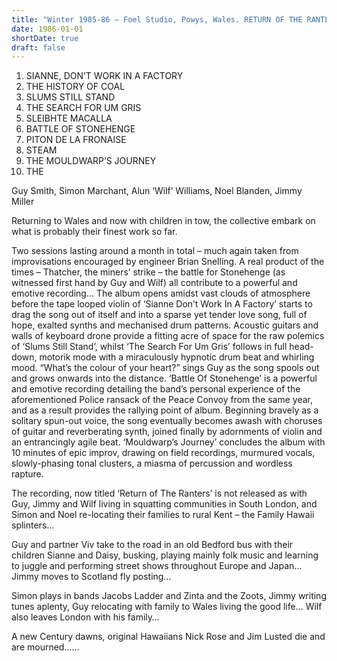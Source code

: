 ```yaml
---
title: "Winter 1985-86 – Foel Studio, Powys, Wales. RETURN OF THE RANTERS"
date: 1986-01-01
shortDate: true
draft: false
---
```


1. SIANNE, DON’T WORK IN A FACTORY
1. THE HISTORY OF COAL
1. SLUMS STILL STAND
1. THE SEARCH FOR UM GRIS
1. SLEIBHTE MACALLA
1. BATTLE OF STONEHENGE
1. PITON DE LA FRONAISE
1. STEAM
1. THE MOULDWARP’S JOURNEY
1. THE 

Guy Smith, Simon Marchant, Alun ‘Wilf’ Williams, Noel Blanden, Jimmy Miller

Returning to Wales and now with children in tow, the collective embark on what is probably their finest work so far.

Two sessions lasting around a month in total – much again taken from improvisations encouraged by engineer Brian Snelling. A real product of the times – Thatcher, the miners’ strike – the battle for Stonehenge (as witnessed first hand by Guy and Wilf) all contribute to a powerful and emotive recording… The album opens amidst vast clouds of atmosphere before the tape looped violin of ‘Sianne Don’t Work In A Factory’ starts to drag the song out of itself and into a sparse yet tender love song, full of hope, exalted synths and mechanised drum patterns. Acoustic guitars and walls of keyboard drone provide a fitting acre of space for the raw polemics of ‘Slums Still Stand’, whilst ‘The Search For Um Gris’ follows in full head-down, motorik mode with a miraculously hypnotic drum beat and whirling mood. “What’s the colour of your heart?” sings Guy as the song spools out and grows onwards into the distance. ‘Battle Of Stonehenge’ is a powerful and emotive recording detailing the band’s personal experience of the aforementioned Police ransack of the Peace Convoy from the same year, and as a result provides the rallying point of album. Beginning bravely as a solitary spun-out voice, the song eventually becomes awash with choruses of guitar and reverberating synth, joined finally by adornments of violin and an entrancingly agile beat. ‘Mouldwarp’s Journey’ concludes the album with 10 minutes of epic improv, drawing on field recordings, murmured vocals, slowly-phasing tonal clusters, a miasma of percussion and wordless rapture.

The recording, now titled ‘Return of The Ranters’ is not released as with Guy, Jimmy and Wilf living in squatting communities in South London, and Simon and Noel re-locating their families to rural Kent – the Family Hawaii splinters…

Guy and partner Viv take to the road in an old Bedford bus with their children Sianne and Daisy, busking, playing mainly folk music and learning to juggle and performing street shows throughout Europe and Japan… Jimmy moves to Scotland fly posting…

Simon plays in bands Jacobs Ladder and Zinta and the Zoots, Jimmy writing tunes aplenty, Guy relocating with family to Wales living the good life… Wilf also leaves London with his family…

A new Century dawns, original Hawaiians Nick Rose and Jim Lusted die and are mourned……